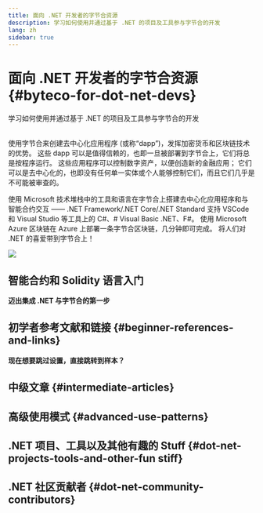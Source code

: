 ```yaml
---
title: 面向 .NET 开发者的字节合资源
description: 学习如何使用并通过基于 .NET 的项目及工具参与字节合的开发
lang: zh
sidebar: true
---
```


# 面向 .NET 开发者的字节合资源 {#byteco-for-dot-net-devs}

<div class="featured">学习如何使用并通过基于 .NET 的项目及工具参与字节合的开发</div><br/>

使用字节合来创建去中心化应用程序 (或称“dapp”)，发挥加密货币和区块链技术的优势。 这些 dapp 可以是值得信赖的，也即一旦被部署到字节合上，它们将总是按程序运行。 这些应用程序可以控制数字资产，以便创造新的金融应用； 它们可以是去中心化的，也即没有任何单一实体或个人能够控制它们，而且它们几乎是不可能被审查的。

使用 Microsoft 技术堆栈中的工具和语言在字节合上搭建去中心化应用程序和与智能合约交互 —— .NET Framework/.NET Core/.NET Standard 支持 VSCode 和 Visual Studio 等工具上的 C#、# Visual Basic .NET、F#。 使用 Microsoft Azure 区块链在 Azure 上部署一条字节合区块链，几分钟即可完成。 将人们对 .NET 的喜爱带到字节合上！

<img src="https://raw.githubusercontent.com/Nethereum/Nethereum/master/logos/logo192x192t.png" />

## 智能合约和 Solidity 语言入门

**迈出集成 .NET 与字节合的第一步**


## 初学者参考文献和链接 {#beginner-references-and-links}


**现在想要跳过设置，直接跳转到样本？**



## 中级文章 {#intermediate-articles}


## 高级使用模式 {#advanced-use-patterns}


## .NET 项目、工具以及其他有趣的 Stuff {#dot-net-projects-tools-and-other-fun stiff}


## .NET 社区贡献者 {#dot-net-community-contributors}

